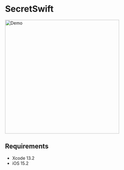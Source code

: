 # SecretSwift

<img src="Documentation/demo.gif" width="375" alt="Demo" />

## Requirements

* Xcode 13.2
* iOS 15.2
